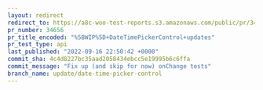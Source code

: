 ```yaml
---
layout: redirect
redirect_to: https://a8c-woo-test-reports.s3.amazonaws.com/public/pr/34656/api/index.html
pr_number: 34656
pr_title_encoded: "%5BWIP%5D+DateTimePickerControl+updates"
pr_test_type: api
last_published: "2022-09-16 22:50:42 +0000"
commit_sha: 4c4d8227bc35aad2058434ebcc5e19995b6c6ffa
commit_message: "Fix up (and skip for now) onChange tests"
branch_name: update/date-time-picker-control
---
```

